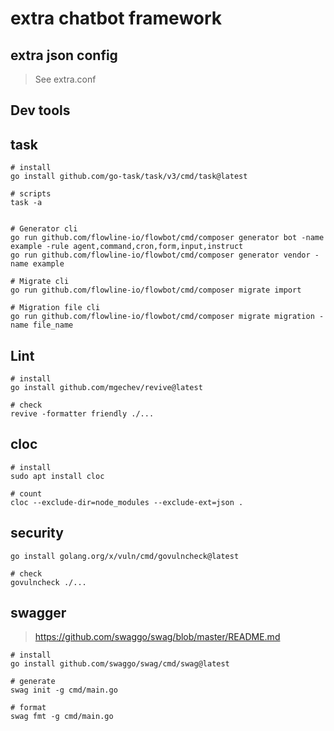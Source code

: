# extra chatbot framework

## extra json config

> See extra.conf

## Dev tools

## task

```shell
# install
go install github.com/go-task/task/v3/cmd/task@latest

# scripts
task -a
```

```shell

# Generator cli
go run github.com/flowline-io/flowbot/cmd/composer generator bot -name example -rule agent,command,cron,form,input,instruct
go run github.com/flowline-io/flowbot/cmd/composer generator vendor -name example

# Migrate cli
go run github.com/flowline-io/flowbot/cmd/composer migrate import

# Migration file cli
go run github.com/flowline-io/flowbot/cmd/composer migrate migration -name file_name
```

## Lint

```shell
# install
go install github.com/mgechev/revive@latest

# check
revive -formatter friendly ./...
```

## cloc

```shell
# install
sudo apt install cloc

# count
cloc --exclude-dir=node_modules --exclude-ext=json .
```

## security

```shell
go install golang.org/x/vuln/cmd/govulncheck@latest

# check
govulncheck ./...
```

## swagger

> https://github.com/swaggo/swag/blob/master/README.md

```shell
# install
go install github.com/swaggo/swag/cmd/swag@latest

# generate
swag init -g cmd/main.go

# format
swag fmt -g cmd/main.go
```
